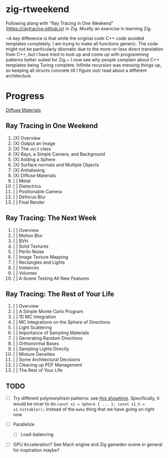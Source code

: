 # zig-rtweekend
Following along with "Ray Tracing in One Weekend" (https://raytracing.github.io) in Zig. Mostly an exericise in learning Zig.

~A key difference is that while the original code C++ code avoided
templates completely, I am trying to make all functions generic.
The code might not be particularly idiomatic due to the more-or-less
direct translation from C++, but I have tried to look up and come up
with programming patterns better suited for Zig.~
I now see why people complain about C++ templates being Turing complete. Infinite recursion was messing things up, so keeping all structs concrete till I figure out/ read about a different architecture.

# Progress
[Diffuse Materials](https://github.com/loonatick-src/zig-rtweekend/blob/master/images/chapter08_init.png?raw=true)
## Ray Tracing in One Weekend
1. [X] Overview
2. [X] Output an Image
3. [X] The `vec3` class
4. [X] Rays, a Simple Camera, and Background
5. [X] Adding a Sphere
6. [X] Surface normals and Multiple Objects
7. [X] Antialiasing
8. [X] Diffuse Materials
9. [ ] Metal
10. [ ] Dielectrics
11. [ ] Positionable Camera
12. [ ] Defocus Blur
13. [ ] Final Render

## Ray Tracing: The Next Week
1. [ ] Overview
2. [ ] Motion Blur
3. [ ] BVH
4. [ ] Solid Textures
5. [ ] Perlin Noise
6. [ ] Image Texture Mapping
7. [ ] Rectangles and Lights
8. [ ] Instances
9. [ ] Volumes
10. [ ] A Scene Testing All New Features

## Ray Tracing: The Rest of Your Life
1. [ ] Overview
2. [ ] A Simple Monte Carlo Program
3. [ ] 1D MC Integration
4. [ ] MC Integrations on the Sphere of Directions
5. [ ] Light Scattering
6. [ ] Importance of Sampling Materials
7. [ ] Generating Random Directions
8. [ ] Orthonormal Bases
9. [ ] Sampling Lights Directly
10. [ ] Mixture Densities
11. [ ] Some Architectural Decisions
12. [ ] Cleaning up PDF Management
13. [ ] The Rest of Your LIfe

## TODO
- [ ] Try different polymorphism patterns: see [this showtime](https://www.youtube.com/watch?v=AHc4x1uXBQE). Specifically, it would be nicer to do `const s1 = Sphere { ... }; const s1_h = s1.hittable();` instead of the `make` thing that we have going on right now
- [ ] Parallelize
    - [ ] Load-balancing
- [ ] GPU Acceleration? See Mach engine and Zig gamedev scene in general for inspiration maybe?

